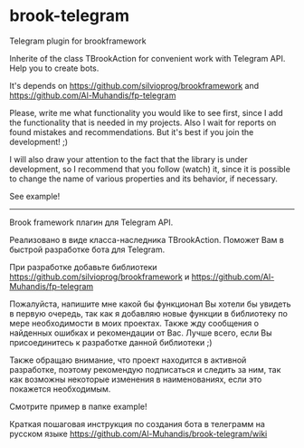 # brook-telegram
Telegram plugin for brookframework

Inherite of the class TBrookAction for convenient work with Telegram API. Help you to create bots.

It's depends on https://github.com/silvioprog/brookframework and https://github.com/Al-Muhandis/fp-telegram

Please, write me what functionality you would like to see first, since I add the functionality that is needed in my projects. Also I wait for reports on found mistakes and recommendations. But it's best if you join the development! ;)

I will also draw your attention to the fact that the library is under development, so I recommend that you follow (watch) it, since it is possible to change the name of various properties and its behavior, if necessary.

See example!
--- --- --- 
Brook framework плагин для Telegram API.

Реализовано в виде класса-наследника TBrookAction. Поможет Вам в быстрой разработке бота для Telegram.

При разработке добавьте библиотеки https://github.com/silvioprog/brookframework и https://github.com/Al-Muhandis/fp-telegram

Пожалуйста, напишите мне какой бы функционал Вы хотели бы увидеть в первую очередь, так как я добавляю новые функции в библиотеку по мере необходимости в моих проектах. Также жду сообщения о найденных ошибках и рекомендации от Вас. Лучше всего, если Вы присоединитесь к разработке данной библиотеки ;)

Также обращаю внимание, что проект находится в активной разработке, поэтому рекомендую подписаться и следить за ним, так как возможны некоторые изменения в наименованиях, если это покажется необходимым.

Смотрите пример в папке example!

Краткая пошаговая инструкция по создания бота в телеграмм на русском языке https://github.com/Al-Muhandis/brook-telegram/wiki
